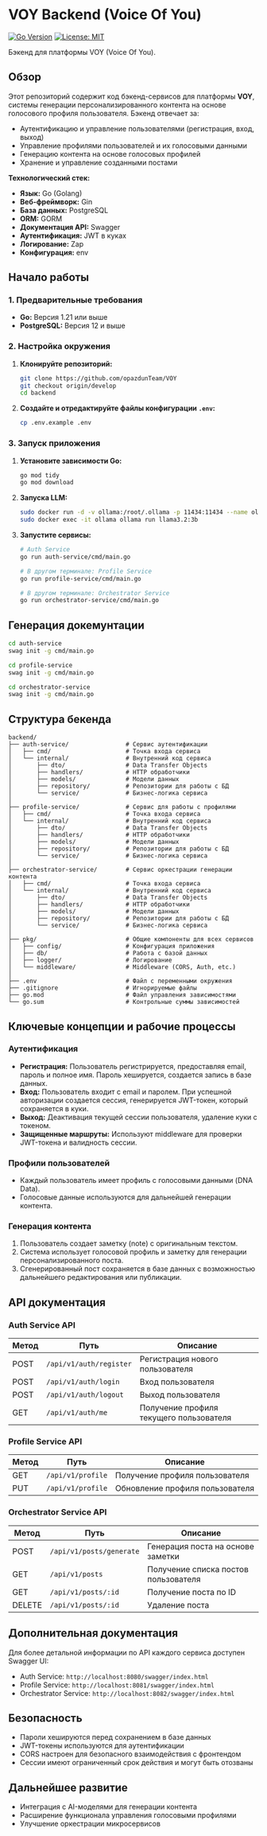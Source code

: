 
# VOY Backend (Voice Of You)
[![Go Version](https://img.shields.io/badge/Go-1.21%2B-blue.svg)](https://golang.org/)
[![License: MIT](https://img.shields.io/badge/License-MIT-yellow.svg)](https://opensource.org/licenses/MIT)

Бэкенд для платформы VOY (Voice Of You).

## Обзор
Этот репозиторий содержит код бэкенд-сервисов для платформы **VOY**, системы генерации персонализированного контента на основе голосового профиля пользователя. Бэкенд отвечает за:
- Аутентификацию и управление пользователями (регистрация, вход, выход)
- Управление профилями пользователей и их голосовыми данными
- Генерацию контента на основе голосовых профилей
- Хранение и управление созданными постами

**Технологический стек:**
- **Язык:** Go (Golang)
- **Веб-фреймворк:** Gin
- **База данных:** PostgreSQL
- **ORM:** GORM
- **Документация API:** Swagger
- **Аутентификация:** JWT в куках
- **Логирование:** Zap
- **Конфигурация:** env

## Начало работы
### 1. Предварительные требования
- **Go:** Версия 1.21 или выше
- **PostgreSQL:** Версия 12 и выше

### 2. Настройка окружения
1. **Клонируйте репозиторий:**
   ```bash
   git clone https://github.com/opazdunTeam/VOY
   git checkout origin/develop
   cd backend
   ```

2. **Создайте и отредактируйте файлы конфигурации `.env`:**
   ```bash
   cp .env.example .env
   ```

### 3. Запуск приложения
1. **Установите зависимости Go:**
   ```bash
   go mod tidy
   go mod download
   ```

2. **Запуска LLM:**
   ```bash
   sudo docker run -d -v ollama:/root/.ollama -p 11434:11434 --name ollama ollama/ollama
   sudo docker exec -it ollama ollama run llama3.2:3b
   ```

3. **Запустите сервисы:**
   ```bash
   # Auth Service
   go run auth-service/cmd/main.go
   ```
   ```bash
   # В другом терминале: Profile Service
   go run profile-service/cmd/main.go
   ```
   ```bash
   # В другом терминале: Orchestrator Service
   go run orchestrator-service/cmd/main.go
   ```

## Генерация докемунтации
   ```bash
   cd auth-service
   swag init -g cmd/main.go
   ```
   ```bash
   cd profile-service
   swag init -g cmd/main.go
   ```
   ```bash
   cd orchestrator-service
   swag init -g cmd/main.go
   ```

## Структура бекенда
```
backend/
├── auth-service/                # Сервис аутентификации
│   ├── cmd/                     # Точка входа сервиса
│   └── internal/                # Внутренний код сервиса
│       ├── dto/                 # Data Transfer Objects
│       ├── handlers/            # HTTP обработчики
│       ├── models/              # Модели данных
│       ├── repository/          # Репозитории для работы с БД
│       └── service/             # Бизнес-логика сервиса
│
├── profile-service/             # Сервис для работы с профилями
│   ├── cmd/                     # Точка входа сервиса
│   └── internal/                # Внутренний код сервиса
│       ├── dto/                 # Data Transfer Objects
│       ├── handlers/            # HTTP обработчики
│       ├── models/              # Модели данных
│       ├── repository/          # Репозитории для работы с БД
│       └── service/             # Бизнес-логика сервиса
│
├── orchestrator-service/        # Сервис оркестрации генерации контента
│   ├── cmd/                     # Точка входа сервиса
│   └── internal/                # Внутренний код сервиса
│       ├── dto/                 # Data Transfer Objects
│       ├── handlers/            # HTTP обработчики
│       ├── models/              # Модели данных
│       ├── repository/          # Репозитории для работы с БД
│       └── service/             # Бизнес-логика сервиса
│
├── pkg/                         # Общие компоненты для всех сервисов
│   ├── config/                  # Конфигурация приложения
│   ├── db/                      # Работа с базой данных
│   ├── logger/                  # Логирование
│   └── middleware/              # Middleware (CORS, Auth, etc.)
│
├── .env                         # Файл с переменными окружения
├── .gitignore                   # Игнорируемые файлы
├── go.mod                       # Файл управления зависимостями
└── go.sum                       # Контрольные суммы зависимостей
```

## Ключевые концепции и рабочие процессы

### Аутентификация
- **Регистрация:** Пользователь регистрируется, предоставляя email, пароль и полное имя. Пароль хешируется, создается запись в базе данных.
- **Вход:** Пользователь входит с email и паролем. При успешной авторизации создается сессия, генерируется JWT-токен, который сохраняется в куки.
- **Выход:** Деактивация текущей сессии пользователя, удаление куки с токеном.
- **Защищенные маршруты:** Используют middleware для проверки JWT-токена и валидность сессии.

### Профили пользователей
- Каждый пользователь имеет профиль с голосовыми данными (DNA Data).
- Голосовые данные используются для дальнейшей генерации контента.

### Генерация контента
1. Пользователь создает заметку (note) с оригинальным текстом.
2. Система использует голосовой профиль и заметку для генерации персонализированного поста.
3. Сгенерированный пост сохраняется в базе данных с возможностью дальнейшего редактирования или публикации.

## API документация

### Auth Service API

| Метод | Путь                    | Описание                                    |
|-------|--------------------------|--------------------------------------------|
| POST  | `/api/v1/auth/register` | Регистрация нового пользователя            |
| POST  | `/api/v1/auth/login`    | Вход пользователя                          |
| POST  | `/api/v1/auth/logout`   | Выход пользователя                         |
| GET   | `/api/v1/auth/me`       | Получение профиля текущего пользователя    |

### Profile Service API

| Метод | Путь                    | Описание                                    |
|-------|--------------------------|--------------------------------------------|
| GET   | `/api/v1/profile`       | Получение профиля пользователя              |
| PUT   | `/api/v1/profile`       | Обновление профиля пользователя             |

### Orchestrator Service API

| Метод  | Путь                          | Описание                                    |
|--------|-------------------------------|--------------------------------------------|
| POST   | `/api/v1/posts/generate`     | Генерация поста на основе заметки           |
| GET    | `/api/v1/posts`              | Получение списка постов пользователя         |
| GET    | `/api/v1/posts/:id`          | Получение поста по ID                       |
| DELETE | `/api/v1/posts/:id`          | Удаление поста                              |

## Дополнительная документация

Для более детальной информации по API каждого сервиса доступен Swagger UI:

- Auth Service: `http://localhost:8080/swagger/index.html`
- Profile Service: `http://localhost:8081/swagger/index.html`
- Orchestrator Service: `http://localhost:8082/swagger/index.html`

## Безопасность

- Пароли хешируются перед сохранением в базе данных
- JWT-токены используются для аутентификации
- CORS настроен для безопасного взаимодействия с фронтендом
- Сессии имеют ограниченный срок действия и могут быть отозваны

## Дальнейшее развитие

- Интеграция с AI-моделями для генерации контента
- Расширение функционала управления голосовыми профилями
- Улучшение оркестрации микросервисов
